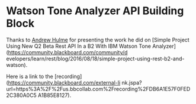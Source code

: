 # Watson Tone Analyzer API Building Block
Thanks to [Andrew Hulme](https://community.blackboard.com/people/ahulme) for
presenting the work he did on [Simple Project Using New Q2 Beta Rest API In a
B2 With IBM Watson Tone Analyzer](https://community.blackboard.com/community/d
evelopers/learn/rest/blog/2016/08/18/simple-project-using-rest-b2-and-watson).

Here is a link to the [recording](https://community.blackboard.com/external-li
nk.jspa?url=https%3A%2F%2Fus.bbcollab.com%2Frecording%2FDB6A1E57F0FED2C380A0C5
A1B85E8127).


